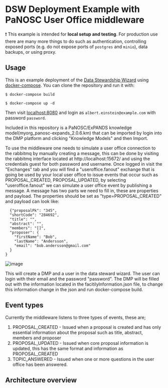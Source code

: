 # DSW Deployment Example with PaNOSC User Office middleware

:exclamation: This example is intended for **local setup and testing**. For production use there are many more things to do such as authentication, controlling exposed ports (e.g. do not expose ports of `postgres` and `minio`), data backups, or using proxy. 

## Usage

This is an example deployment of the [Data Stewardship Wizard](https://ds-wizard.org) using [docker-compose](https://docs.docker.com/compose/). You can clone the repository and run it with:

```
$ docker-compose build

$ docker-compose up -d
```

Then visit [localhost:8080](http://localhost:8080) and login as `albert.einstein@example.com` with password `password`.

Included in this repository is a PaNOSC/ExPANDS knowledge model(myorg_panosc-expands_2.0.6.km) that can be imported by login into the DMP platform and clicking "Knowledge Models" and then Import.

To use the middleware one needs to simulate a user office connection to the rabbitmq by manually creating a message, this can be done by visiting the rabbitmq interface located at http://localhost:15672/ and using the credentials guest for both password and username. Once logged in visit the "Exchanges" tab and you will find a "useroffice.fanout" exchange that is going be used by your local user office to issue events that occur such as PROPOSAL_CREATED, PROPOSAL_UPDATED, by selecting "useroffice.fanout" we can simulate a user office event by publishing a message. A message has two parts we need to fill in, these are properties and payload. The properties should be set as "type=PROPOSAL_CREATED" and payload can look like:

```
  {"proposalPk": "345",
  "shortCode": "284692",
  "title": "",
  "abstract": "",
  "members": "[]",
  "proposer": {
    "firstName": "Bob",
    "lastName": "Andersson",
    "email": "bob.andersson@gmail.com"
  }
}
```

![image](https://user-images.githubusercontent.com/6403388/132503931-594b5a22-7edb-4daf-b065-13a1080ada5d.png)


This will create a DMP and a user in the data steward wizard. The user can login with their email and the password "password". The DMP will be filled out with the information located in the facitilyInformation.json file, to change this information change in the json and run docker-compose build. 


## Event types

Currently the middleware listens to three types of events, these are;

1. PROPOSAL_CREATED - Issued when a proposal is created and has only essential information about the proposal such as title, abstract, members and proposer
2. PROPOSAL_UPDATED - Issued when core proposal information is updated, this has the same format and information as PROPOSAL_CREATED
3. TOPIC_ANSWERED - Issued when one or more questions in the user office has been answered. 


## Architecture overview

